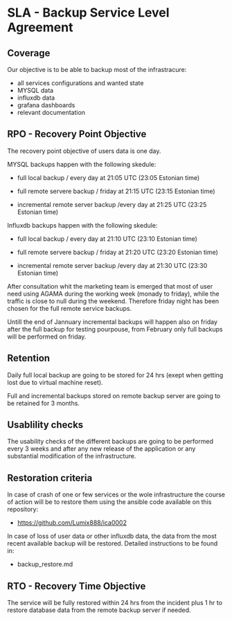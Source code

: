 # SLA - Backup Service Level Agreement

## Coverage

Our objective is to be able to backup most of the infrastracure:
 
 - all services configurations and wanted state
 - MYSQL data
 - influxdb data
 - grafana dashboards 
 - relevant documentation

## RPO - Recovery Point Objective

The recovery point objective of users data is one day.

MYSQL backups happen with the following skedule:

- full local backup / every day at 21:05 UTC  (23:05 Estonian time)

- full remote servere backup / friday at 21:15 UTC (23:15 Estonian time)

- incremental remote server backup /every day at 21:25 UTC (23:25 Estonian time)

Influxdb backups happen with the following skedule:

- full local backup / every day at 21:10 UTC  (23:10 Estonian time)

- full remote servere backup / friday at 21:20 UTC (23:20 Estonian time)

- incremental remote server backup /every day at 21:30 UTC (23:30 Estonian time)

After consultation whit the marketing team is emerged that most of user need using AGAMA during the working week (monady to friday), while the traffic is close to null during the weekend. Therefore friday night has been chosen for the full remote service backups.

Untill the end of Jannuary incremental backups will happen also on friday after the full backup for testing pourpouse, from February only full backups will be performed on friday.

## Retention

Daily full local backup are going to be stored for 24 hrs (exept when getting lost due to virtual machine reset).

Full and incremental backups stored on remote backup server are going to be retained for 3 months.

## Usablility checks

The usability checks of the different backups are going to be performed every 3 weeks and after any new release of the application or any substantial modification of the infrastructure. 

## Restoration criteria

In case of crash of one or few services or the wole infrastructure the course of action will be to restore them using the ansible code available on this repository:

- https://github.com/Lumix888/ica0002

In case of loss of user data or other influxdb data, the data from the most recent available backup will be restored. Detailed instructions to be found in:

- backup_restore.md

## RTO - Recovery Time Objective

The service will be fully restored within 24 hrs from the incident plus 1 hr to restore database data from the remote backup server if needed.
